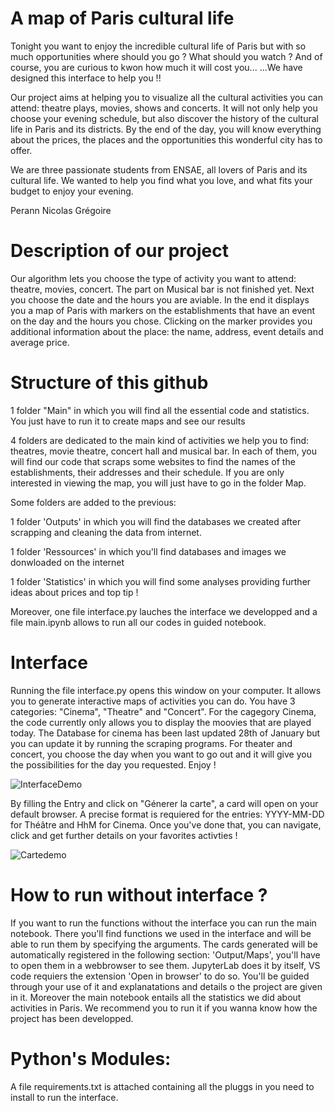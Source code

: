 # A map of Paris cultural life

Tonight you want to enjoy the incredible cultural life of Paris but with so much opportunities where should you go ? What should you watch ? And of course, you are curious to kwon how much it will cost you...
...We have designed this interface to help you !! 

Our project aims at helping you to visualize all the cultural activities you can attend: theatre plays, movies, shows and concerts. It will not only help you choose your evening schedule, but also discover the history of the cultural life in Paris and its districts. By the end of the day, you will know everything about the prices, the places and the opportunities this wonderful city has to offer. 


We are three passionate students from ENSAE, all lovers of Paris and its cultural life. We wanted to help you find what you love, and what fits your budget to enjoy your evening. 

Perann 
Nicolas
Grégoire


# Description of our project

Our algorithm lets you choose the type of activity you want to attend: theatre, movies, concert. The part on Musical bar is not finished yet.
Next you choose the date and the hours you are aviable.
In the end it displays you a map of Paris with markers on the establishments that have an event on the day and the hours you chose. Clicking on the marker provides you additional information about the place: the name, address, event details and average price. 


# Structure of this github

1 folder "Main" in which you will find all the essential code and statistics. You just have to run it to create maps and see our results

4 folders are dedicated to the main kind of activities we help you to find: theatres, movie theatre, concert hall and musical bar. In each of them, you will find our code that scraps some websites to find the names of the establishments, their addresses and their schedule. If you are only interested in viewing the map, you will just have to go in the folder Map.

Some folders are added to the previous:

1 folder 'Outputs' in which you will find the databases we created after scrapping and cleaning the data from internet.

1 folder 'Ressources' in which you'll find databases and images we donwloaded on the internet 

1 folder 'Statistics' in which you will find some analyses providing further ideas about prices and top tip !

Moreover, one file interface.py lauches the interface we developped and a file main.ipynb allows to run all our codes in guided notebook.

# Interface
Running the file interface.py opens this window on your computer. It allows you to generate interactive maps of activities you can do.
You have 3 categories: "Cinema", "Theatre" and "Concert". For the cagegory Cinema, the code currently only allows you to display the moovies that are played today. The Database for cinema has been last updated 28th of January but you can update it by running the scraping programs. For theater and concert, you choose the day when you want to go out and it will give you the possibilities for the day you requested. Enjoy !


![InterfaceDemo](https://github.com/Perann/Maps_cultural_life_Paris/assets/125759494/14d2dd44-4fa5-437d-b9fe-451c56f6ff67)

 By filling the Entry and click on "Génerer la carte", a card will open on your default browser. 
 A precise format is requiered for the entries: YYYY-MM-DD for Théâtre and HhM for Cinema.
Once you've done that, you can navigate, click and get further details on your favorites activties ! 

 
![Cartedemo](https://github.com/Perann/Maps_cultural_life_Paris/assets/125759494/cd8679d4-69d3-415d-b086-ddab85bc87ec)

# How to run without interface ?

If you want to run the functions without the interface you can run the main notebook. There you'll find functions we used in the interface and will be able to run them by specifying the arguments. The cards generated will be automatically registered in the following section: 'Output/Maps', you'll have to open them in a webbrowser to see them. JupyterLab does it by itself, VS code requiers the extension 'Open in browser' to do so. You'll be guided through your use of it and explanatations and details o the project are given in it. Moreover the main notebook entails all the statistics we did about activities in Paris. We recommend you to run it if you wanna know how the project has been developped. 

# Python's Modules:

A file requirements.txt is attached containing all the pluggs in you need to install to run the interface.
